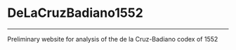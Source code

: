 # DeLaCruzBadiano1552
______

Preliminary website for analysis of the de la Cruz-Badiano codex of 1552
